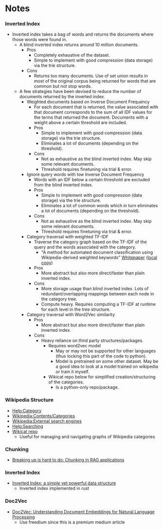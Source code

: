 # Notes

### Inverted Index

 - Inverted index takes a bag of words and returns the documents where those words were found in.
     - A blind inverted index returns around 10 million documents.
         - Pros
             - Completely exhaustive of the dataset.
             - Simple to implement with good compression (data storage) via the trie structure.
         - Cons
             - Returns too many documents. Use of set union results in most of the original corpus being returned for words that are common but not stop words.
     - A few strategies have been devised to reduce the number of documents returned by the inverted index.
         - Weighted documents based on Inverse Document Frequency
             - For each document that is returned, the value associated with that document corresponds to the sum of all IDF values for the terms that returned the document. Documents with a weight above a certain threshold are included.
             - Pros
                 - Simple to implement with good compression (data storage) via the trie structure.
                 - Eliminates a lot of documents (depending on the threshold).
             - Cons
                 - Not as exhaustive as the blind inverted index. May skip some relevant documents.
                 - Threshold requires finetuning via trial & error.
         - Ignore query words with low Inverse Document Frequency
             - Words with an IDF below a certain threshold are excluded from the blind inverted index.
             - Pros
                 - Simple to implement with good compression (data storage) via the trie structure.
                 - Eliminates a lot of common words which in turn eliminates a lot of documents (depending on the threshold).
             - Cons
                 - Not as exhaustive as the blind inverted index. May skip some relevant documents.
                 - Threshold requires finetuning via trial & error.
         - Category traversal with weighted TF-IDF
             - Traverse the category graph based on the TF-IDF of the query and the words associated with the category.
                 - "A method for automated document classification using Wikipedia-derived weighted keywords" [Whitepaper](https://www.researchgate.net/publication/283227199_A_method_for_automated_document_classification_using_Wikipedia-derived_weighted_keywords) ([local copy](./Whitepapers/ICoDSE2014-AuthorCopy.pdf))
             - Pros
                 - More abstract but also more direct/faster than plain inverted index.
             - Cons
                 - More storage usage than blind inverted index. Lots of redundant/overlapping mappings between each node in the category tree.
                 - Compute heavy. Requires computing a TF-IDF at runtime for each level in the tree structure.
         - Category traversal with Word2Vec similarity
             - Pros
                 - More abstract but also more direct/faster than plain inverted index.
             - Cons
                 - Heavy reliance on third party structures/packages.
                     - Requires word2vec model
                         - May or may not be supported for other languages (thus locking this part of the code to python).
                         - Model is pretrained on some other dataset. May be a good idea to look at a model trained on wikipedia or train it myself.
                     - Wikicat repo below for simplified creation/structuring of the categories.
                         - Is a python-only repo/package.


### Wikipedia Structure

 - [Help:Category](https://en.wikipedia.org/wiki/Help:Category)
 - [Wikipedia:Contents/Categories](https://en.wikipedia.org/wiki/Wikipedia:Contents/Categories)
 - [Wikipedia:External search engines](https://en.wikipedia.org/wiki/Wikipedia:External_search_engines)
 - [Help:Searching](https://en.wikipedia.org/wiki/Wikipedia:External_search_engines)
 - [Wikicat repo](https://github.com/xhluca/wikicat)
     - Useful for managing and navigating graphs of Wikipedia categories


### Chunking

 - [Breaking up is hard to do: Chunking in RAG applications](https://stackoverflow.blog/2024/06/06/breaking-up-is-hard-to-do-chunking-in-rag-applications)


### Inverted Index

 - [Inverted Index: a simple yet powerful data structure](https://evanxg852000.github.io/tutorial/rust/data/structure/2020/04/09/inverted-index-simple-yet-powerful-ds.html)
     - Inverted index implemented in rust


### Doc2Vec

 - [Doc2Vec: Understanding Document Embeddings for Natural Language Processing](https://medium.com/@evertongomede/doc2vec-understanding-document-embeddings-for-natural-language-processing-ba244e55eba3)
     - Use freedium since this is a premium medium article